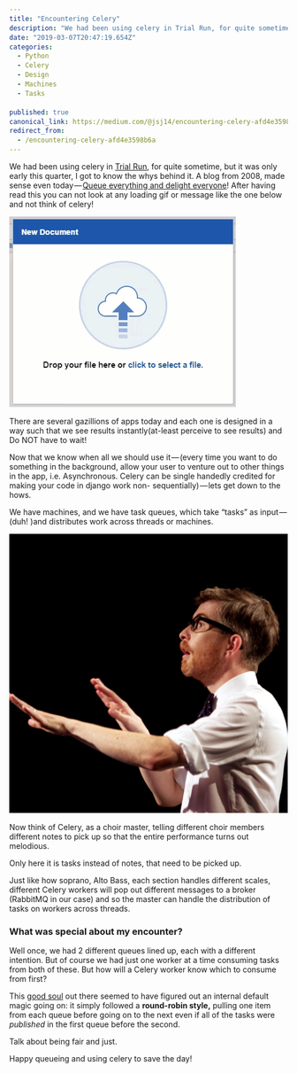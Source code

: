 ```yaml
---
title: "Encountering Celery"
description: "We had been using celery in Trial Run, for quite sometime, but it was only early this quarter, I got to know the whys behind it. A blog from 2008, made sense even today — Queue everything and delight…"
date: "2019-03-07T20:47:19.654Z"
categories: 
  - Python
  - Celery
  - Design
  - Machines
  - Tasks

published: true
canonical_link: https://medium.com/@jsj14/encountering-celery-afd4e3598b6a
redirect_from:
  - /encountering-celery-afd4e3598b6a
---
```


We had been using celery in [Trial Run](http://trialrun.us), for quite sometime, but it was only early this quarter, I got to know the whys behind it. A blog from 2008, made sense even today — [Queue everything and delight everyone](https://decafbad.com/blog/2008/07/04/queue-everything-and-delight-everyone/)! After having read this you can not look at any loading gif or message like the one below and not think of celery!

![](./asset-1.gif)

There are several gazillions of apps today and each one is designed in a way such that we see results instantly(at-least perceive to see results) and Do NOT have to wait!

Now that we know when all we should use it — (every time you want to do something in the background, allow your user to venture out to other things in the app, i.e. Asynchronous. Celery can be single handedly credited for making your code in django work non- sequentially) — lets get down to the hows.

We have machines, and we have task queues, which take “tasks” as input — (duh! )and distributes work across threads or machines.

![](./asset-2.jpg)

Now think of Celery, as a choir master, telling different choir members different notes to pick up so that the entire performance turns out melodious.

Only here it is tasks instead of notes, that need to be picked up.

Just like how soprano, Alto Bass, each section handles different scales, different Celery workers will pop out different messages to a broker (RabbitMQ in our case) and so the master can handle the distribution of tasks on workers across threads.

### What was special about my encounter?

Well once, we had 2 different queues lined up, each with a different intention. But of course we had just one worker at a time consuming tasks from both of these. But how will a Celery worker know which to consume from first?

This [good soul](https://stackoverflow.com/a/33005026/4923202) out there seemed to have figured out an internal default magic going on: it simply followed a **round-robin style,** pulling one item from each queue before going on to the next even if all of the tasks were _published_ in the first queue before the second.

Talk about being fair and just.

Happy queueing and using celery to save the day!
